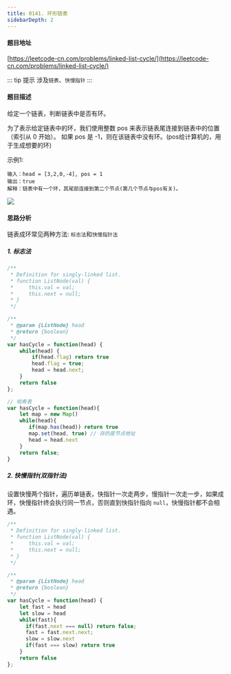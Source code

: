 ```yaml
---
title: 0141. 环形链表
sidebarDepth: 2
---
```


#### 题目地址

[https://leetcode-cn.com/problems/linked-list-cycle/](https://leetcode-cn.com/problems/linked-list-cycle/)

::: tip 提示
涉及`链表`、`快慢指针`
:::

#### 题目描述

给定一个链表，判断链表中是否有环。

为了表示给定链表中的环，我们使用整数 pos 来表示链表尾连接到链表中的位置（索引从 0 开始）。 如果 pos 是 -1，则在该链表中没有环。(pos给计算机的，用于生成想要的环)

示例1: 

```
输入：head = [3,2,0,-4], pos = 1
输出：true
解释：链表中有一个环，其尾部连接到第二个节点(第几个节点与pos有关)。
```

![](https://i.loli.net/2021/02/10/YulBGwLoKjT3SNd.png)

#### 思路分析

链表成环常见两种方法: `标志法`和`快慢指针法`

##### 1. 标志法

```js
/**
 * Definition for singly-linked list.
 * function ListNode(val) {
 *     this.val = val;
 *     this.next = null;
 * }
 */

/**
 * @param {ListNode} head
 * @return {boolean}
 */
var hasCycle = function(head) {
    while(head) {
        if(head.flag) return true
        head.flag = true;
        head = head.next;
    }
    return false
};

// 哈希表
var hasCycle = function(head){
    let map = new Map()
    while(head){
       if(map.has(head)) return true
       map.set(head, true) // 存的是节点地址
       head = head.next
    }
    return false;
}

```


##### 2. 快慢指针(双指针法)

设置快慢两个指针，遍历单链表，快指针一次走两步，慢指针一次走一步，如果成环，快慢指针终会执行同一节点，否则直到快指针指向 `null`，快慢指针都不会相遇。


```js
/**
 * Definition for singly-linked list.
 * function ListNode(val) {
 *     this.val = val;
 *     this.next = null;
 * }
 */

/**
 * @param {ListNode} head
 * @return {boolean}
 */
var hasCycle = function(head) {
    let fast = head
    let slow = head
    while(fast){
      if(fast.next === null) return false;
      fast = fast.next.next;
      slow = slow.next
      if(fast === slow) return true
    }
    return false
};

```




